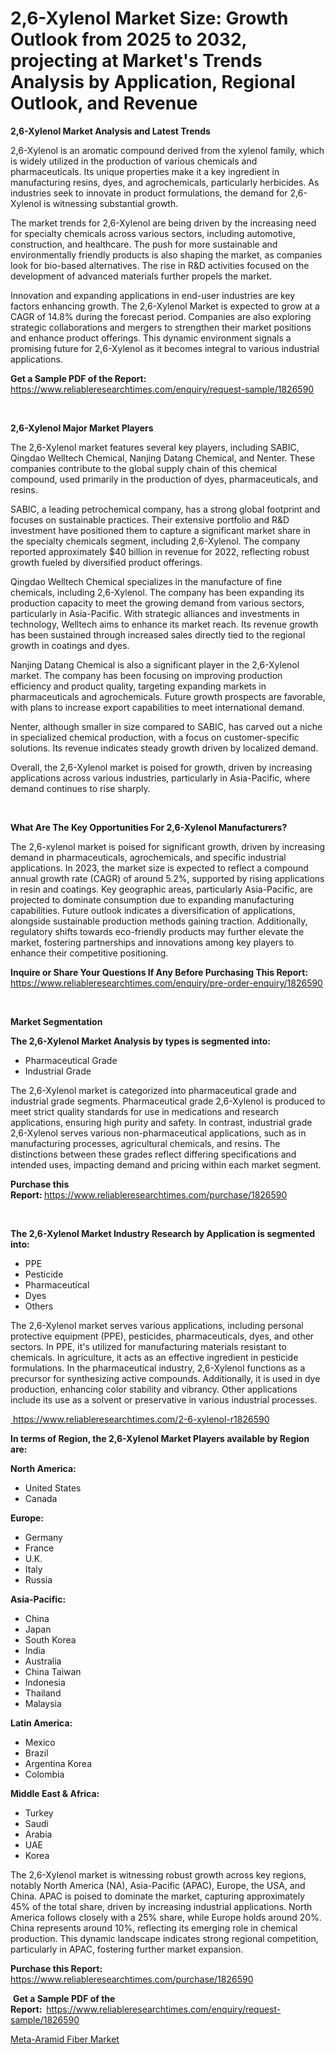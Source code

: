 <p><h1>2,6-Xylenol Market Size: Growth Outlook from 2025 to 2032, projecting at Market's Trends Analysis by Application, Regional Outlook, and Revenue</h1></p><p><strong>2,6-Xylenol Market Analysis and Latest Trends</strong></p>
<p><p>2,6-Xylenol is an aromatic compound derived from the xylenol family, which is widely utilized in the production of various chemicals and pharmaceuticals. Its unique properties make it a key ingredient in manufacturing resins, dyes, and agrochemicals, particularly herbicides. As industries seek to innovate in product formulations, the demand for 2,6-Xylenol is witnessing substantial growth.</p><p>The market trends for 2,6-Xylenol are being driven by the increasing need for specialty chemicals across various sectors, including automotive, construction, and healthcare. The push for more sustainable and environmentally friendly products is also shaping the market, as companies look for bio-based alternatives. The rise in R&D activities focused on the development of advanced materials further propels the market.</p><p>Innovation and expanding applications in end-user industries are key factors enhancing growth. The 2,6-Xylenol Market is expected to grow at a CAGR of 14.8% during the forecast period. Companies are also exploring strategic collaborations and mergers to strengthen their market positions and enhance product offerings. This dynamic environment signals a promising future for 2,6-Xylenol as it becomes integral to various industrial applications.</p></p>
<p><strong>Get a Sample PDF of the Report:&nbsp;</strong> <a href="https://www.reliableresearchtimes.com/enquiry/request-sample/1826590?utm_campaign=3363&utm_medium=2&utm_source=Github&utm_content=ia&utm_term=26032025&utm_id=26-xylenol">https://www.reliableresearchtimes.com/enquiry/request-sample/1826590</a></p>
<p>&nbsp;</p>
<p><strong>2,6-Xylenol Major Market Players</strong></p>
<p><p>The 2,6-Xylenol market features several key players, including SABIC, Qingdao Welltech Chemical, Nanjing Datang Chemical, and Nenter. These companies contribute to the global supply chain of this chemical compound, used primarily in the production of dyes, pharmaceuticals, and resins.</p><p>SABIC, a leading petrochemical company, has a strong global footprint and focuses on sustainable practices. Their extensive portfolio and R&D investment have positioned them to capture a significant market share in the specialty chemicals segment, including 2,6-Xylenol. The company reported approximately $40 billion in revenue for 2022, reflecting robust growth fueled by diversified product offerings.</p><p>Qingdao Welltech Chemical specializes in the manufacture of fine chemicals, including 2,6-Xylenol. The company has been expanding its production capacity to meet the growing demand from various sectors, particularly in Asia-Pacific. With strategic alliances and investments in technology, Welltech aims to enhance its market reach. Its revenue growth has been sustained through increased sales directly tied to the regional growth in coatings and dyes.</p><p>Nanjing Datang Chemical is also a significant player in the 2,6-Xylenol market. The company has been focusing on improving production efficiency and product quality, targeting expanding markets in pharmaceuticals and agrochemicals. Future growth prospects are favorable, with plans to increase export capabilities to meet international demand. </p><p>Nenter, although smaller in size compared to SABIC, has carved out a niche in specialized chemical production, with a focus on customer-specific solutions. Its revenue indicates steady growth driven by localized demand.</p><p>Overall, the 2,6-Xylenol market is poised for growth, driven by increasing applications across various industries, particularly in Asia-Pacific, where demand continues to rise sharply.</p></p>
<p>&nbsp;</p>
<p><strong>What Are The Key Opportunities For 2,6-Xylenol Manufacturers?</strong></p>
<p><p>The 2,6-xylenol market is poised for significant growth, driven by increasing demand in pharmaceuticals, agrochemicals, and specific industrial applications. In 2023, the market size is expected to reflect a compound annual growth rate (CAGR) of around 5.2%, supported by rising applications in resin and coatings. Key geographic areas, particularly Asia-Pacific, are projected to dominate consumption due to expanding manufacturing capabilities. Future outlook indicates a diversification of applications, alongside sustainable production methods gaining traction. Additionally, regulatory shifts towards eco-friendly products may further elevate the market, fostering partnerships and innovations among key players to enhance their competitive positioning.</p></p>
<p><strong>Inquire or Share Your Questions If Any Before Purchasing This Report:</strong> <a href="https://www.reliableresearchtimes.com/enquiry/pre-order-enquiry/1826590?utm_campaign=3363&utm_medium=2&utm_source=Github&utm_content=ia&utm_term=26032025&utm_id=26-xylenol">https://www.reliableresearchtimes.com/enquiry/pre-order-enquiry/1826590</a></p>
<p>&nbsp;</p>
<p><strong>Market Segmentation</strong></p>
<p><strong>The 2,6-Xylenol Market Analysis by types is segmented into:</strong></p>
<p><ul><li>Pharmaceutical Grade</li><li>Industrial Grade</li></ul></p>
<p><p>The 2,6-Xylenol market is categorized into pharmaceutical grade and industrial grade segments. Pharmaceutical grade 2,6-Xylenol is produced to meet strict quality standards for use in medications and research applications, ensuring high purity and safety. In contrast, industrial grade 2,6-Xylenol serves various non-pharmaceutical applications, such as in manufacturing processes, agricultural chemicals, and resins. The distinctions between these grades reflect differing specifications and intended uses, impacting demand and pricing within each market segment.</p></p>
<p><strong>Purchase this Report:&nbsp;</strong><a href="https://www.reliableresearchtimes.com/purchase/1826590?utm_campaign=3363&utm_medium=2&utm_source=Github&utm_content=ia&utm_term=26032025&utm_id=26-xylenol">https://www.reliableresearchtimes.com/purchase/1826590</a></p>
<p>&nbsp;</p>
<p><strong>The 2,6-Xylenol Market Industry Research by Application is segmented into:</strong></p>
<p><ul><li>PPE</li><li>Pesticide</li><li>Pharmaceutical</li><li>Dyes</li><li>Others</li></ul></p>
<p><p>The 2,6-Xylenol market serves various applications, including personal protective equipment (PPE), pesticides, pharmaceuticals, dyes, and other sectors. In PPE, it's utilized for manufacturing materials resistant to chemicals. In agriculture, it acts as an effective ingredient in pesticide formulations. In the pharmaceutical industry, 2,6-Xylenol functions as a precursor for synthesizing active compounds. Additionally, it is used in dye production, enhancing color stability and vibrancy. Other applications include its use as a solvent or preservative in various industrial processes.</p></p>
<p><a href="https://www.reliableresearchtimes.com/2-6-xylenol-r1826590?utm_campaign=3363&utm_medium=2&utm_source=Github&utm_content=ia&utm_term=26032025&utm_id=26-xylenol">&nbsp;https://www.reliableresearchtimes.com/2-6-xylenol-r1826590</a></p>
<p><strong>In terms of Region, the 2,6-Xylenol Market Players available by Region are:</strong></p>
<p>
    <p> <strong> North America: </strong>
        <ul>
            <li>United States</li>
            <li>Canada</li>
        </ul>
        </p> 
    <p> <strong> Europe: </strong>
        <ul>
            <li>Germany</li>
            <li>France</li>
            <li>U.K.</li>
            <li>Italy</li>
            <li>Russia</li>
        </ul>
        </p> 
    <p> <strong> Asia-Pacific: </strong>
        <ul>
            <li>China</li>
            <li>Japan</li>
            <li>South Korea</li>
            <li>India</li>
            <li>Australia</li>
            <li>China Taiwan</li>
            <li>Indonesia</li>
            <li>Thailand</li>
            <li>Malaysia</li>
        </ul>
        </p> 
    <p> <strong> Latin America: </strong>
        <ul>
            <li>Mexico</li>
            <li>Brazil</li>
            <li>Argentina Korea</li>
            <li>Colombia</li>
        </ul>
        </p> 
    <p> <strong> Middle East & Africa: </strong>
        <ul>
            <li>Turkey</li>
            <li>Saudi</li>
            <li>Arabia</li>
            <li>UAE</li>
            <li>Korea</li>
        </ul>
    </p>
    </p>
<p><p>The 2,6-Xylenol market is witnessing robust growth across key regions, notably North America (NA), Asia-Pacific (APAC), Europe, the USA, and China. APAC is poised to dominate the market, capturing approximately 45% of the total share, driven by increasing industrial applications. North America follows closely with a 25% share, while Europe holds around 20%. China represents around 10%, reflecting its emerging role in chemical production. This dynamic landscape indicates strong regional competition, particularly in APAC, fostering further market expansion.</p></p>
<p><strong>Purchase this Report: </strong><a href="https://www.reliableresearchtimes.com/purchase/1826590?utm_campaign=3363&utm_medium=2&utm_source=Github&utm_content=ia&utm_term=26032025&utm_id=26-xylenol">https://www.reliableresearchtimes.com/purchase/1826590</a></p>
<p>&nbsp;<strong>Get a Sample PDF of the Report:&nbsp;&nbsp;</strong><a href="https://www.reliableresearchtimes.com/enquiry/request-sample/1826590?utm_campaign=3363&utm_medium=2&utm_source=Github&utm_content=ia&utm_term=26032025&utm_id=26-xylenol">https://www.reliableresearchtimes.com/enquiry/request-sample/1826590</a></p>
<p><strong></strong></p>
<p><p><a href="https://github.com/dayaanapis5/Market-Research-Report-List-1/blob/main/meta-aramid-fiber-market.md?utm_campaign=3363&utm_medium=2&utm_source=Github&utm_content=ia&utm_term=26032025&utm_id=26-xylenol">Meta-Aramid Fiber Market</a></p></p>